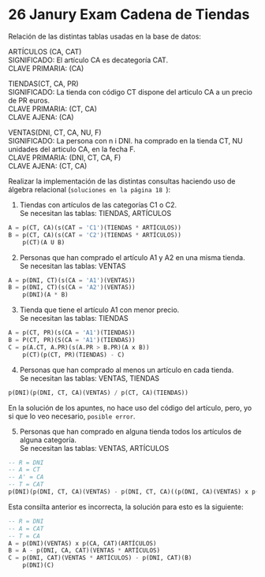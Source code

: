 # 26 Janury Exam Cadena de Tiendas

Relación de las distintas tablas usadas en la base de datos:

ARTÍCULOS (CA, CAT)\
SIGNIFICADO: El artículo CA es decategoría CAT.\
CLAVE PRIMARIA: (CA)

TIENDAS(CT, CA, PR)\
SIGNIFICADO: La tienda con código CT dispone del articulo CA a un precio de PR euros.\
CLAVE PRIMARIA: (CT, CA)\
CLAVE AJENA: (CA)

VENTAS(DNI, CT, CA, NU, F)\
SIGNIFICADO: La persona con n i DNI. ha comprado en la tienda CT, NU unidades del articulo CA, en la fecha F.\
CLAVE PRIMARIA: (DNI, CT, CA, F)\
CLAVE AJENA: (CT, CA)

Realizar la implementación de las distintas consultas haciendo uso de álgebra relacional (`soluciones en la página 18
`):

1. Tiendas con artículos de las categorías C1 o C2.\
Se necesitan las tablas: TIENDAS, ARTÍCULOS
```sql
A = p(CT, CA)(s(CAT = 'C1')(TIENDAS * ARTÍCULOS))
B = p(CT, CA)(s(CAT = 'C2')(TIENDAS * ARTÍCULOS))
    p(CT)(A U B)
```

2. Personas que han comprado el artículo A1 y A2 en una misma tienda.\
Se necesitan las tablas: VENTAS
```sql
A = p(DNI, CT)(s(CA = 'A1')(VENTAS))
B = p(DNI, CT)(s(CA = 'A2')(VENTAS))
    p(DNI)(A * B)
```

3. Tienda que tiene el artículo A1 con menor precio.\
Se necesitan las tablas: TIENDAS
```sql
A = p(CT, PR)(s(CA = 'A1')(TIENDAS))
B = P(CT, PR)(S(CA = 'A1')(TIENDAS))
C = p(A.CT, A.PR)(s(A.PR > B.PR)(A x B))
    p(CT)(p(CT, PR)(TIENDAS) - C)
```

4. Personas que han comprado al menos un artículo en cada tienda.\
Se necesitan las tablas: VENTAS, TIENDAS
```sql
p(DNI)(p(DNI, CT, CA)(VENTAS) / p(CT, CA)(TIENDAS))
```

En la solución de los apuntes, no hace uso del código del artículo, pero, yo si que lo veo necesario, `posible error`.

5. Personas que han comprado en alguna tienda todos los artículos de alguna categoría.\
Se necesitan las tablas: VENTAS, ARTÍCULOS
```sql
-- R = DNI
-- A = CT
-- A' = CA
-- T = CAT
p(DNI)(p(DNI, CT, CA)(VENTAS) - p(DNI, CT, CA)((p(DNI, CA)(VENTAS) x p(CA, CAT)(ARTÍCULOS)) - p(DNI, CT, CA)(VENTAS)))
```

Esta consilta anterior es incorrecta, la solución para esto es la siguiente:
```sql
-- R = DNI
-- A = CAT
-- T = CA
A = p(DNI)(VENTAS) x p(CA, CAT)(ARTÍCULOS)
B = A - p(DNI, CA, CAT)(VENTAS * ARTÍCULOS)
C = p(DNI, CAT)(VENTAS * ARTÍCULOS) - p(DNI, CAT)(B)
    p(DNI)(C)
```